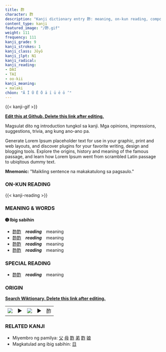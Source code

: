 ```yaml
---
title: 酢
character: 酢
description: "Kanji dictionary entry 酢: meaning, on-kun reading, compounds, origin, related kanji"
content_type: kanji
featured_image: "/酢.gif"
weight: 111
frequency: 111
kanji_grade: 9
kanji_strokes: 1
kanji_class: Jōyō
kanji_jlpt: N1
kanji_radical: 
kanji_reading: 
- DAI
- TAI
- oo-kii
kanji_meaning:
- malaki
chōon: "Ā Ī Ū Ē Ō ā ī ū ē ō ’"
---
```

[//]: # (Don't edit the line below. Kanji animated GIF code is automatically generated.)
{{< kanji-gif >}}

[//]: # (Edit below this line.)

**[Edit this at Github. Delete this link after editing.](https://github.com/tim0g/tim/tree/main/content/kanji/酢/index.md)**

Magsulat dito ng introduction tungkol sa kanji. Mga opinions, impressions, suggestions, trivia, ang kung ano-ano pa.

Generate Lorem Ipsum placeholder text for use in your graphic, print and web layouts, and discover plugins for your favorite writing, design and blogging tools. Explore the origins, history and meaning of the famous passage, and learn how Lorem Ipsum went from scrambled Latin passage to ubiqitous dummy text.
 
**Mnemonic:** "Maikling sentence na makakatulong sa pagsaulo."

### ON-KUN READING

[//]: # (Don't edit the line below. ON-KUN READING code is automatically generated.)
{{< kanji-reading >}}

### MEANING & WORDS

#### ➊ **Ibig sabihin**
  - [酢](../酢)[酢](../酢)　***reading***　meaning
  - [酢](../酢)[酢](../酢)　***reading***　meaning
  - [酢](../酢)[酢](../酢)　***reading***　meaning
  - [酢](../酢)[酢](../酢)　***reading***　meaning

### SPECIAL READING
  - [酢](../酢)[酢](../酢)　***reading***　meaning

### ORIGIN

**[Search Wiktionary. Delete this link after editing.](https://wiktionary.org/wiki/酢)**
<table class="kanji-table"><tr><td>
<img src="60px-酢-bronze.svg.png">
</td><td>▶</td><td>
<img src="60px-酢-oracle.svg.png">
</td><td>▶</td>
<td class="kanji-origin">酢</td>
</tr></table>

### RELATED KANJI
- Miyembro ng pamilya: [父](../父) [母](../母) [酢](../酢) [弟](../弟) [酢](../酢) [娘](../娘)
- Magkatulad ang ibig sabihin: [日](../日)
